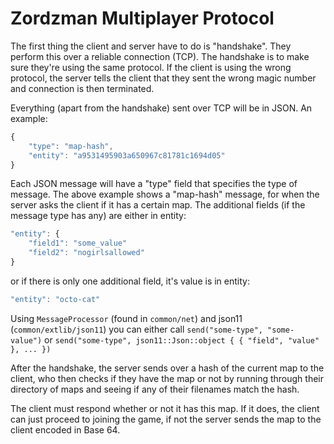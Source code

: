 Zordzman Multiplayer Protocol
=============================

The first thing the client and server have to do is "handshake". They perform this over
a reliable connection (TCP).
The handshake is to make sure they're using the same protocol.
If the client is using the wrong protocol, the server tells the client that they sent
the wrong magic number and connection is then terminated.

Everything (apart from the handshake) sent over TCP will be in JSON. An example:

```javascript
{
    "type": "map-hash",
    "entity": "a9531495903a650967c81781c1694d05"
}
```

Each JSON message will have a "type" field that specifies the type of message.
The above example shows a "map-hash" message, for when the server asks the client
if it has a certain map.
The additional fields (if the message type has any) are either in entity:

```javascript
"entity": {
    "field1": "some_value"
    "field2": "nogirlsallowed"
}
```

or if there is only one additional field, it's value is in entity:

```javascript
"entity": "octo-cat"
```

Using `MessageProcessor` (found in `common/net`) and json11 (`common/extlib/json11`)
you can either call `send("some-type", "some-value")` or
`send("some-type", json11::Json::object { { "field", "value" }, ... })`

After the handshake, the server sends over a hash of the current map to the client,
who then checks if they have the map or not by running through their directory of maps
and seeing if any of their filenames match the hash.

The client must respond whether or not it has this map. If it does,
the client can just proceed to joining the game, if not the server sends the map to the client
encoded in Base 64.